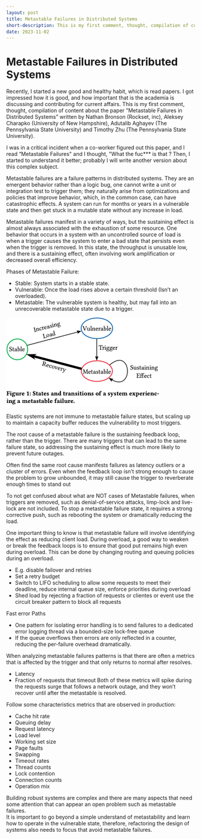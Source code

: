 ```yaml
---
layout: post
title: Metastable Failures in Distributed Systems
short-description: This is my first comment, thought, compilation of content about the paper Metastable Failures in Distributed Systems...
date: 2023-11-02
---
```


# Metastable Failures in Distributed Systems

Recently, I started a new good and healthy habit, which is read papers. I got impressed how it is good, and how important that is the academia is discussing and contributing for current affairs.
This is my first comment, thought, compilation of content about the paper ”Metastable Failures in Distributed Systems” written by Nathan Bronson (Rockset, inc), Aleksey Charapko (University of New Hampshire), Adutalib Aghayev (The Pennsylvania State University) and Timothy Zhu (The Pennsylvania State University).

I was in a critical incident when a co-worker figured out this paper, and I read “Metastable Failures" and I thought, "What the fuc*** is that ?
Then, I started to understand it better; probably I will write another version about this complex subject.

Metastable failures are a failure patterns in distributed systems. They are an emergent behavior rather than a logic bug, one cannot write a unit or integration test to trigger them; they naturally arise from optimizations and policies that improve behavior, which, in the common case, can have catastrophic effects. A system can run for months or years in a vulnerable state and then get stuck in a mutable state without any increase in load.

Metastable failures manifest in a variety of ways, but the sustaining effect is almost always associated with the exhaustion of some resource.
One behavior that occurs in a system with an uncontrolled source of load is when a trigger causes the system to enter a bad state that persists even when the trigger is removed.
In this state, the throughput is unusable low, and there is a sustaining effect, often involving work amplification or decreased overall efficiency.

Phases of Metastable Failure:
* Stable: System starts in a stable state.
* Vulnerable: Once the load rises above a certain threshold (Isn’t an overloaded).
* Metastable: The vulnerable system is healthy, but may fall into an unrecoverable metastable state due to a trigger.

![metastable failures in distributed systems](./assets/metastable-failures.png)

Elastic systems are not immune to metastable failure states, but scaling up to maintain a capacity buffer reduces the vulnerability to most triggers.

The root cause of a metastable failure is the sustaining feedback loop, rather than the trigger. There are many triggers that can lead to the same failure state, so addressing the sustaining effect is much more likely to prevent future outages.

Often find the same root cause manifests failures as latency outliers or a cluster of errors.
Even when the feedback loop isn’t strong enough to cause the problem to grow unbounded, it may still cause the trigger to reverberate enough times to stand out

To not get confused about what are NOT cases of Metastable failures, when triggers are removed, such as denial-of-service attacks, limp-lock and live-lock are not included.
To stop a metastable failure state, it requires a strong corrective push, such as rebooting the system or dramatically reducing the load.

One important thing to know is that metastable failure will involve identifying the effect as reducing client load.
During overload, a good way to weaken or break the feedback loops is to ensure that good put remains high even during overload. This can be done by changing routing and queuing policies during an overload.
* E.g. disable failover and retries
* Set a retry budget 
* Switch to LIFO scheduling to allow some requests to meet their deadline, reduce internal queue size, enforce priorities during overload
* Shed load by rejecting a fraction of requests or clientes or event use the circuit breaker pattern to block all requests

Fast error Paths
* One pattern for isolating error handling is to send failures to a dedicated error logging thread via a bounded-size lock-free queue
* If the queue overflows then errors are only reflected in a counter, reducing the per-failure overhead dramatically.

When analyzing metastable failures patterns is that there are often a metrics that is affected by the trigger and that only returns to normal after resolves. 
* Latency
* Fraction of requests that timeout
Both of these metrics will spike during the requests surge that follows a network outage, and they won’t recover until after the metastable is resolved.

Follow some characteristics metrics that are observed in production:
* Cache hit rate
* Queuing delay
* Request latency
* Load level
* Working set size
* Page faults
* Swapping
* Timeout rates
* Thread counts
* Lock contention
* Connection counts
* Operation mix

Building robust systems are complex and there are many aspects that need some attention that can appear an open problem such as metastable failures.  
It is important to go beyond a simple understand of metastability and learn how to operate in the vulnerable state, therefore, refactoring the design of systems also needs to focus that avoid metastable failures.
